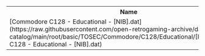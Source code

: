<table>
<tr><th>Name</th><th>Size</th></tr>
<tr><td>[Commodore C128 - Educational - [NIB].dat](https://raw.githubusercontent.com/open-retrogaming-archive/dat-catalog/main/root/basic/TOSEC/Commodore/C128/Educational/[NIB]/Commodore C128 - Educational - [NIB].dat)</td><td>2133</td></tr>
</table>
